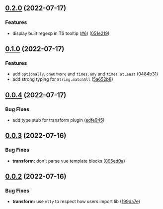

## [0.2.0](https://github.com/danielroe/magic-regexp/compare/0.1.0...0.2.0) (2022-07-17)


### Features

* display built regexp in TS tooltip ([#6](https://github.com/danielroe/magic-regexp/issues/6)) ([051e219](https://github.com/danielroe/magic-regexp/commit/051e2196be8ef9dfac9582b346dafbcfa4aa68f5))

## [0.1.0](https://github.com/danielroe/magic-regexp/compare/0.0.4...0.1.0) (2022-07-17)


### Features

* add `optionally`, `oneOrMore` and `times.any` and `times.atLeast` ([0484b31](https://github.com/danielroe/magic-regexp/commit/0484b313293ffb3df051c772487bb7f605e54e93))
* add strong typing for `String.matchAll` ([5a652b8](https://github.com/danielroe/magic-regexp/commit/5a652b8c50dc4476bf78b598c6290a2a2f5193f2))

## [0.0.4](https://github.com/danielroe/magic-regexp/compare/0.0.3...0.0.4) (2022-07-17)


### Bug Fixes

* add type stub for transform plugin ([edfe945](https://github.com/danielroe/magic-regexp/commit/edfe945ee209b13832d4830aaac556f02891e67a))

## [0.0.3](https://github.com/danielroe/magic-regexp/compare/0.0.2...0.0.3) (2022-07-16)


### Bug Fixes

* **transform:** don't parse vue template blocks ([095ed0a](https://github.com/danielroe/magic-regexp/commit/095ed0ab5dfaad2ebbd4386dc3165a75b7b5b4e9))

## [0.0.2](https://github.com/danielroe/magic-regexp/compare/0.0.1...0.0.2) (2022-07-16)


### Bug Fixes

* **transform:** use `mlly` to respect how users import lib ([199da7e](https://github.com/danielroe/magic-regexp/commit/199da7e705bbf6019fada92202c42b4623025cb2))